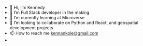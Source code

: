 - 👋 Hi, I’m Kennedy
- 👀 I’m Full Stack developer in the making
- 🌱 I’m currently learning at Microverse
- 💞️ I’m looking to collaborate on Python and React, and geospatial development projects
- 📫 How to reach me kennankole@gmail.com
- 

<!---
kennankole/kennankole is a ✨ special ✨ repository because its `README.md` (this file) appears on your GitHub profile.
You can click the Preview link to take a look at your changes.
--->
